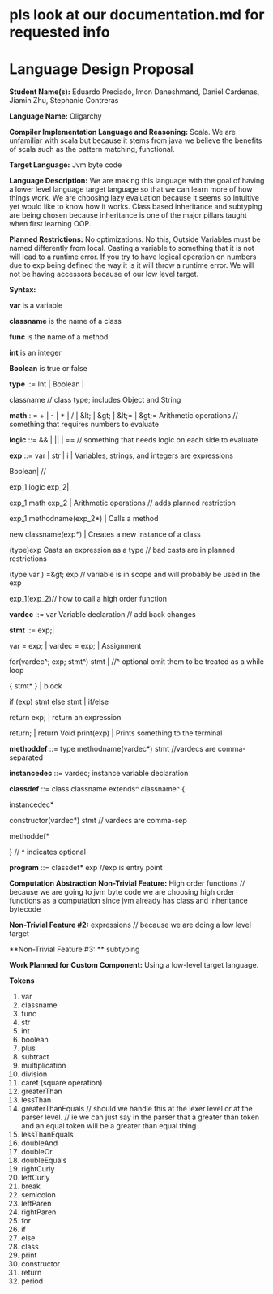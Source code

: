 # pls look at our documentation.md for requested info
# Language Design Proposal

**Student Name(s):** Eduardo Preciado, Imon Daneshmand, Daniel Cardenas, Jiamin Zhu, Stephanie Contreras

**Language Name:** Oligarchy

**Compiler Implementation Language and Reasoning:** Scala. We are unfamiliar with scala but because it stems from java we believe the benefits of scala such as the pattern matching, functional.

**Target Language:**  Jvm byte code

**Language Description:** We are making this language with the goal of having a lower level language target language so that we can learn more of how things work. We are choosing lazy evaluation because it seems so intuitive yet would like to know how it works. Class based inheritance and subtyping are being chosen because inheritance is one of the major pillars taught when first learning OOP.

**Planned Restrictions:** No optimizations. No this, Outside Variables must be named differently from local. Casting a variable to something that it is not will lead to a runtime error. If you try to have logical operation on numbers due to exp being defined the way it is it will throw a runtime error. We will not be having accessors because of our low level target.

**Syntax:**

**var** is a variable

**classname** is the name of a class

**func** is the name of a method

**int** is an integer

**Boolean** is true or false

**type** ::= Int | Boolean |

classname // class type; includes Object and String

**math** ::= + | - | \* | / | \&lt; | \&gt; |  \&lt;= | \&gt;= Arithmetic operations // something that requires numbers to evaluate

**logic** ::=  &amp;&amp; | || |   ==  // something that needs logic on each side to evaluate

**exp** ::= var | str | i | Variables, strings, and integers are expressions

 Boolean| //

 exp\_1 logic exp\_2|

  exp\_1 math exp\_2 | Arithmetic operations // adds planned restriction

  exp\_1.methodname(exp\_2\*) | Calls a method

  new classname(exp\*) | Creates a new instance of a class

  (type)exp Casts an expression as a type // bad casts are in planned restrictions

 (type var ) =\&gt; exp // variable is in scope and will probably be used in the exp

 exp\_1(exp\_2)// how to call a high order function

**vardec** ::= var  Variable declaration  // add back changes

**stmt** ::= exp;|

  var = exp; | vardec = exp; | Assignment

  for(vardec^; exp;  stmt^) stmt | //^ optional omit them to be treated as a while loop

  { stmt\* } | block

  if (exp) stmt else stmt | if/else

  return exp; | return an expression

  return; | return Void
  print(exp) | Prints something to the terminal


**methoddef** ::= type methodname(vardec\*) stmt //vardecs are comma-separated

**instancedec** ::= vardec; instance variable declaration

**classdef** ::= class classname extends^ classname^ {

   instancedec\*

   constructor(vardec\*) stmt  // vardecs are comma-sep

   methoddef\*

  }   // ^ indicates optional

**program** ::= classdef\* exp //exp is entry point

**Computation Abstraction Non-Trivial Feature:** High order functions  // because we are going to jvm byte code we are choosing high order functions as a computation since jvm already has class and inheritance bytecode

**Non-Trivial Feature #2:** expressions // because we are doing a low level target

**Non-Trivial Feature #3:  ** subtyping

**Work Planned for Custom Component:** Using a low-level target language.



**Tokens**

1. var
2. classname
3. func
4. str
5. int
6. boolean
7. plus
8. subtract
9. multiplication
10. division
11. caret (square operation)
12. greaterThan
13. lessThan
14. greaterThanEquals  // should we handle this at the lexer level or at the parser level.
// ie we can just say in the parser that a greater than token and an equal token will be a greater than equal thing
15. lessThanEquals
16. doubleAnd
17. doubleOr
18. doubleEquals
19. rightCurly
20. leftCurly
21. break
22. semicolon
23. leftParen
24. rightParen
25. for
26. if
27. else
28. class
29. print
30. constructor
31. return
32. period
